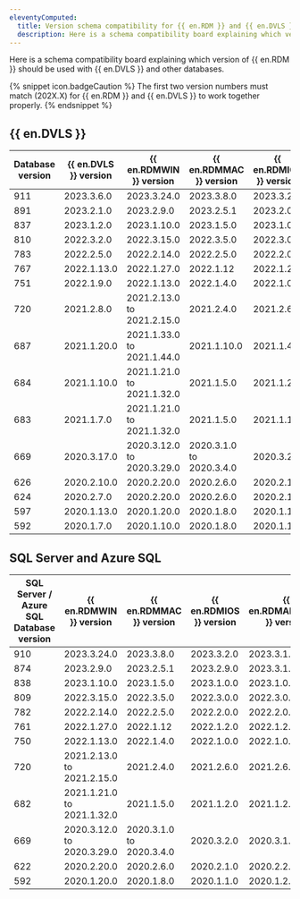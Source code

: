 ```yaml
---
eleventyComputed:
  title: Version schema compatibility for {{ en.RDM }} and {{ en.DVLS }}
  description: Here is a schema compatibility board explaining which version of {{ en.RDM }} should be used with {{ en.DVLS }} and other databases.  
---
```

Here is a schema compatibility board explaining which version of {{ en.RDM }} should be used with {{ en.DVLS }} and other databases.  

{% snippet icon.badgeCaution %}
The first two version numbers must match (202X.X) for {{ en.RDM }} and {{ en.DVLS }} to work together properly.
{% endsnippet %}

## {{ en.DVLS }}

| Database version | {{ en.DVLS }} version | {{ en.RDMWIN }} version | {{ en.RDMMAC }} version | {{ en.RDMIOS }} version | {{ en.RDMANDROID }} version | {{ en.RDMLINUX }} version |
|-----|-------------|-------------|------------|------------|-------------|------------|
| 911 | 2023.3.6.0  | 2023.3.24.0 | 2023.3.8.0 | 2023.3.2.0 | 2023.3.1.1  | 2023.3.0.5 |
| 891 | 2023.2.1.0  | 2023.2.9.0  | 2023.2.5.1 | 2023.2.0   | 2023.2.1.15 | 2023.2.0.5 |
| 837 | 2023.1.2.0  | 2023.1.10.0 | 2023.1.5.0 | 2023.1.0.0 | 2023.1.0.21 | 2023.1.0.3 |
| 810 | 2022.3.2.0  | 2022.3.15.0 | 2022.3.5.0 | 2022.3.0.0 | 2022.3.0.10 | 2022.3.0.4 |
| 783 | 2022.2.5.0  | 2022.2.14.0 | 2022.2.5.0 | 2022.2.0.0 | 2022.2.0.10 | 2022.2.0.6 |
| 767 | 2022.1.13.0 | 2022.1.27.0 | 2022.1.12  | 2022.1.2.0 | 2022.1.2.5  | 2022.1.2.5 |
| 751 | 2022.1.9.0  | 2022.1.13.0 | 2022.1.4.0 | 2022.1.0.0 | 2022.1.0.6  | 2022.1.0.7 |
| 720 | 2021.2.8.0  | 2021.2.13.0 to 2021.2.15.0 | 2021.2.4.0  | 2021.2.6.0 | 2021.2.6.0 | 2021.2.0.5  |
| 687 | 2021.1.20.0 | 2021.1.33.0 to 2021.1.44.0 | 2021.1.10.0 | 2021.1.4.0 | 2021.1.5.8 | 2021.1.2.3  |
| 684 | 2021.1.10.0 | 2021.1.21.0 to 2021.1.32.0 | 2021.1.5.0  | 2021.1.2.0 | 2021.1.2.3 | 2021.1.0.10 |
| 683 | 2021.1.7.0  | 2021.1.21.0 to 2021.1.32.0 | 2021.1.5.0  | 2021.1.1.0 | 2021.1.2.3 | 2021.1.0.10 |
| 669 | 2020.3.17.0 | 2020.3.12.0 to 2020.3.29.0 | 2020.3.1.0 to 2020.3.4.0 | 2020.3.2.0 | 2020.3.1.0  | 2020.3.1.0 |
| 626 | 2020.2.10.0 | 2020.2.20.0 | 2020.2.6.0 | 2020.2.1.0 | 2020.2.2.0  | 2020.2.5.0 |
| 624 | 2020.2.7.0  | 2020.2.20.0 | 2020.2.6.0 | 2020.2.1.0 | 2020.2.2.0  | 2020.2.5.0 |
| 597 | 2020.1.13.0 | 2020.1.20.0 | 2020.1.8.0 | 2020.1.1.0 | 2020.1.2.0  | 2020.1.2.0 |
| 592 | 2020.1.7.0  | 2020.1.10.0 | 2020.1.8.0 | 2020.1.1.0 | 2020.1.2.0  | 2020.1.2.0 |

## SQL Server and Azure SQL

| SQL Server / Azure SQL Database version | {{ en.RDMWIN }} version | {{ en.RDMMAC }} version | {{ en.RDMIOS }} version | {{ en.RDMANDROID }} version | {{ en.RDMLINUX }} version |
|-----|-------------|------------|------------|-------------|------------|
| 910 | 2023.3.24.0 | 2023.3.8.0 | 2023.3.2.0 | 2023.3.1.1  | 2023.3.0.5 |
| 874 | 2023.2.9.0  | 2023.2.5.1 | 2023.2.9.0 | 2023.3.1.1  | 2023.2.2.7 |
| 838 | 2023.1.10.0 | 2023.1.5.0 | 2023.1.0.0 | 2023.1.0.21 | 2023.1.0.3 |
| 809 | 2022.3.15.0 | 2022.3.5.0 | 2022.3.0.0 | 2022.3.0.10 | 2022.3.0.4 |
| 782 | 2022.2.14.0 | 2022.2.5.0 | 2022.2.0.0 | 2022.2.0.10 | 2022.2.0.6 |
| 761 | 2022.1.27.0 | 2022.1.12  | 2022.1.2.0 | 2022.1.2.5  | 2022.1.2.5 |
| 750 | 2022.1.13.0 | 2022.1.4.0 | 2022.1.0.0 | 2022.1.0.6  | 2022.1.0.7 |
| 720 | 2021.2.13.0 to 2021.2.15.0 | 2021.2.4.0 | 2021.2.6.0 | 2021.2.6.0 | 2021.2.0.5  |
| 682 | 2021.1.21.0 to 2021.1.32.0 | 2021.1.5.0 | 2021.1.2.0 | 2021.1.2.3 | 2021.1.0.10 |
| 669 | 2020.3.12.0 to 2020.3.29.0 | 2020.3.1.0 to 2020.3.4.0 | 2020.3.2.0 | 2020.3.1.0 | 2020.3.1.0 |
| 622 | 2020.2.20.0 | 2020.2.6.0 | 2020.2.1.0 | 2020.2.2.0  | 2020.2.5.0 |
| 592 | 2020.1.20.0 | 2020.1.8.0 | 2020.1.1.0 | 2020.1.2.0  | 2020.1.2.0 |
